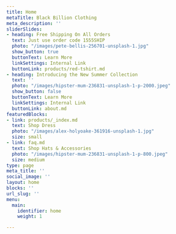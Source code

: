 ```yaml
---
title: Home
metaTitle: Black Billion Clothing
meta_description: ''
sliderSlides:
- heading: Free Shipping On All Orders
  text: Just use order code 1555SHIP
  photo: "/images/pete-bellis-256701-unsplash-1.jpg"
  show_button: true
  buttonText: Learn More
  linkSettings: Internal Link
  buttonLink: products/red-tshirt.md
- heading: Introducing the New Summer Collection
  text: ''
  photo: "/images/hipster-mum-236831-unsplash-1-p-2000.jpeg"
  show_button: false
  buttonText: Learn More
  linkSettings: Internal Link
  buttonLink: about.md
featuredBlocks:
- link: products/_index.md
  text: Shop Dress
  photo: "/images/alex-holyoake-361916-unsplash-1.jpg"
  size: small
- link: faq.md
  text: Shop Hats & Accessories
  photo: "/images/hipster-mum-236831-unsplash-1-p-800.jpeg"
  size: medium
type: page
meta_title: ''
social_image: ''
layout: home
blocks: ''
url_slug: ''
menu:
  main:
    identifier: home
    weight: 1

---
```

